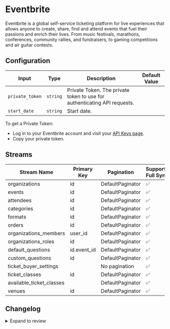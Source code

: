 # Eventbrite
Eventbrite is a global self-service ticketing platform for live experiences that allows anyone to create, share, find and attend events that fuel their passions and enrich their lives. From music festivals, marathons, conferences, community rallies, and fundraisers, to gaming competitions and air guitar contests.

## Configuration

| Input | Type | Description | Default Value |
|-------|------|-------------|---------------|
| `private_token` | `string` | Private Token. The private token to use for authenticating API requests. |  |
| `start_date` | `string` | Start date.  |  |

To get a Private Token:
- Log in to your Eventbrite account and visit your [API Keys page](https://www.eventbrite.com/platform/api-keys).
- Copy your private token.

## Streams
| Stream Name | Primary Key | Pagination | Supports Full Sync | Supports Incremental |
|-------------|-------------|------------|---------------------|----------------------|
| organizations | id | DefaultPaginator | ✅ |  ✅  |
| events | id | DefaultPaginator | ✅ |  ✅  |
| attendees | id | DefaultPaginator | ✅ |  ✅  |
| categories | id | DefaultPaginator | ✅ |  ❌  |
| formats | id | DefaultPaginator | ✅ |  ❌  |
| orders | id | DefaultPaginator | ✅ |  ✅  |
| organizations_members | user_id | DefaultPaginator | ✅ |  ❌  |
| organizations_roles | id | DefaultPaginator | ✅ |  ❌  |
| default_questions | id.event_id | DefaultPaginator | ✅ |  ❌  |
| custom_questions | id | DefaultPaginator | ✅ |  ❌  |
| ticket_buyer_settings |  | No pagination | ✅ |  ❌  |
| ticket_classes | id | DefaultPaginator | ✅ |  ❌  |
| available_ticket_classes |  | DefaultPaginator | ✅ |  ❌  |
| venues | id | DefaultPaginator | ✅ |  ❌  |

## Changelog

<details>
  <summary>Expand to review</summary>

| Version | Date | Pull Request | Subject |
|---------|------|--------------|---------|
| 0.0.36 | 2025-10-14 | [67745](https://github.com/airbytehq/airbyte/pull/67745) | Update dependencies |
| 0.0.35 | 2025-10-07 | [67274](https://github.com/airbytehq/airbyte/pull/67274) | Update dependencies |
| 0.0.34 | 2025-09-30 | [66285](https://github.com/airbytehq/airbyte/pull/66285) | Update dependencies |
| 0.0.33 | 2025-09-09 | [65760](https://github.com/airbytehq/airbyte/pull/65760) | Update dependencies |
| 0.0.32 | 2025-08-23 | [65293](https://github.com/airbytehq/airbyte/pull/65293) | Update dependencies |
| 0.0.31 | 2025-08-09 | [64710](https://github.com/airbytehq/airbyte/pull/64710) | Update dependencies |
| 0.0.30 | 2025-08-02 | [64321](https://github.com/airbytehq/airbyte/pull/64321) | Update dependencies |
| 0.0.29 | 2025-07-26 | [63973](https://github.com/airbytehq/airbyte/pull/63973) | Update dependencies |
| 0.0.28 | 2025-07-19 | [63590](https://github.com/airbytehq/airbyte/pull/63590) | Update dependencies |
| 0.0.27 | 2025-07-12 | [63011](https://github.com/airbytehq/airbyte/pull/63011) | Update dependencies |
| 0.0.26 | 2025-07-05 | [62796](https://github.com/airbytehq/airbyte/pull/62796) | Update dependencies |
| 0.0.25 | 2025-06-28 | [62419](https://github.com/airbytehq/airbyte/pull/62419) | Update dependencies |
| 0.0.24 | 2025-06-21 | [61977](https://github.com/airbytehq/airbyte/pull/61977) | Update dependencies |
| 0.0.23 | 2025-06-14 | [61224](https://github.com/airbytehq/airbyte/pull/61224) | Update dependencies |
| 0.0.22 | 2025-05-24 | [60368](https://github.com/airbytehq/airbyte/pull/60368) | Update dependencies |
| 0.0.21 | 2025-05-10 | [60002](https://github.com/airbytehq/airbyte/pull/60002) | Update dependencies |
| 0.0.20 | 2025-05-03 | [58891](https://github.com/airbytehq/airbyte/pull/58891) | Update dependencies |
| 0.0.19 | 2025-04-19 | [57784](https://github.com/airbytehq/airbyte/pull/57784) | Update dependencies |
| 0.0.18 | 2025-04-05 | [57233](https://github.com/airbytehq/airbyte/pull/57233) | Update dependencies |
| 0.0.17 | 2025-03-29 | [56549](https://github.com/airbytehq/airbyte/pull/56549) | Update dependencies |
| 0.0.16 | 2025-03-22 | [55961](https://github.com/airbytehq/airbyte/pull/55961) | Update dependencies |
| 0.0.15 | 2025-03-08 | [55289](https://github.com/airbytehq/airbyte/pull/55289) | Update dependencies |
| 0.0.14 | 2025-03-01 | [54917](https://github.com/airbytehq/airbyte/pull/54917) | Update dependencies |
| 0.0.13 | 2025-02-22 | [54425](https://github.com/airbytehq/airbyte/pull/54425) | Update dependencies |
| 0.0.12 | 2025-02-15 | [53761](https://github.com/airbytehq/airbyte/pull/53761) | Update dependencies |
| 0.0.11 | 2025-02-08 | [53326](https://github.com/airbytehq/airbyte/pull/53326) | Update dependencies |
| 0.0.10 | 2025-02-01 | [52869](https://github.com/airbytehq/airbyte/pull/52869) | Update dependencies |
| 0.0.9 | 2025-01-25 | [52353](https://github.com/airbytehq/airbyte/pull/52353) | Update dependencies |
| 0.0.8 | 2025-01-18 | [51707](https://github.com/airbytehq/airbyte/pull/51707) | Update dependencies |
| 0.0.7 | 2025-01-11 | [51071](https://github.com/airbytehq/airbyte/pull/51071) | Update dependencies |
| 0.0.6 | 2024-12-28 | [50513](https://github.com/airbytehq/airbyte/pull/50513) | Update dependencies |
| 0.0.5 | 2024-12-21 | [49994](https://github.com/airbytehq/airbyte/pull/49994) | Update dependencies |
| 0.0.4 | 2024-12-14 | [49494](https://github.com/airbytehq/airbyte/pull/49494) | Update dependencies |
| 0.0.3 | 2024-12-12 | [48962](https://github.com/airbytehq/airbyte/pull/48962) | Update dependencies |
| 0.0.2 | 2024-10-28 | [47521](https://github.com/airbytehq/airbyte/pull/47521) | Update dependencies |
| 0.0.1 | 2024-09-21 | | Initial release by [@topefolorunso](https://github.com/topefolorunso) via Connector Builder |

</details>
